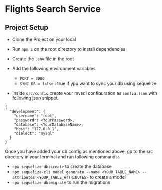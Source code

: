 # Flights Search Service

## Project Setup
- Clone the Project on your local
- Run `npm i` on the root directory to install dependencies
- Create the `.env` file in the root
- Add the following environment variables

    - `PORT = 3000`
    - `SYNC_DB = false` : true if ypu want to sync your db using sequelize

- Inside `src/config` create your mysql configuration as `config.json` with following json snippet.

```
{
  "development": {
    "username": "root",
    "password": <YourPassword>,
    "database": <YourDatabaseName>,
    "host": "127.0.0.1",
    "dialect": "mysql"
  }
}

```

Once you have added your db config as mentioned above, go to the src directory in your terminal and run following commands:

- `npx sequelize db:create` to create the database
- `npx sequelize-cli model:generate --name <YOUR_TABLE_NAME> --attributes <YOUR_TABLE_ATTRIBUTES>` to create a model
- `npx sequelize db:migrate` to run the migrations